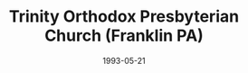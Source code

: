 ---
date: &id001 1993-05-21
end_date: null
location:
  address: 545 Elk Street
  city: Franklin
  state: PA
minister:
- end: 1996-01-01
  name: Everett DeVelde, Jr.
  start: 1993-05-21
  type: pastor
- end: 2000-01-01
  name: Jeff Lawson
  start: 1997-01-01
  type: pastor
- end: 2003-01-01
  name: Everett DeVelde, Jr.
  start: 2000-01-01
  type: pastor
- end: 2004-01-01
  name: Karl Hubenthall
  start: 2003-01-01
  type: pastor
- end: null
  name: David G. Graves
  start: 2012-01-01
  type: pastor
ministers:
- Everett DeVelde, Jr.
- Jeff Lawson
- Everett DeVelde, Jr.
- Karl Hubenthall
- David G. Graves
name: Trinity Orthodox Presbyterian Church
names:
- end: null
  name: Trinity Orthodox Presbyterian Church
  start: 1993-05-21
origination_date: *id001
raw_data: "PA Franklin\n\nTrinity Orthodox Presbyterian Church  (May 21, 1993\u2013\
  \ )\n545 Elk Street\nPastors: Everett DeVelde, Jr., 1993\u201396\nJeff Lawson, 1997\u2013\
  2000\nEverett DeVelde, Jr., 2000\u20132003\nKarl Hubenthall, 2003\u20134\nDavid\
  \ G. Graves, 2012\u2013"
received_from: MISSING
states:
- PA
status:
  active: true
  end_date: null
  reason: null
  received_from: null
  withdrawal_to: null
title: Trinity Orthodox Presbyterian Church (Franklin PA)

---